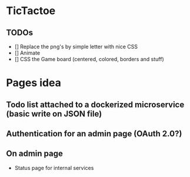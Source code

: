 # TicTactoe

## TODOs

- [] Replace the png's by simple letter with nice CSS
- [] Animate 
- [] CSS the Game board (centered, colored, borders and stuff)

# Pages idea

## Todo list attached to a dockerized microservice (basic write on JSON file)
## Authentication for an admin page (OAuth 2.0?)
## On admin page
- Status page for internal services

